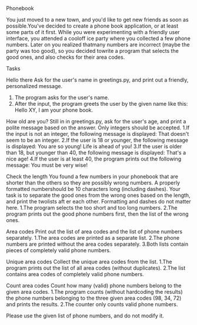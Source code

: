 <br>Phonebook</br>

You just moved to a new town, and you'd like to get new friends as soon as possible.You've decided to create a phone book application, or at least some parts of it first.
While you were experimenting with a friendly user interface, you attended a cooloff ice party
where you collected a few phone numbers. Later on you realized thatmany numbers are
incorrect (maybe the party was too good), so you decided towrite a program that selects the
good ones, and also checks for their area codes.

Tasks

Hello there
Ask for the user's name in greetings.py, and print out a friendly, personalized message.
1. The program asks for the user's name.
2. After the input, the program greets the user by the given name like this:
Hello XY, I am your phone book.

How old are you?
Still in in greetings.py, ask for the user's age, and print a polite message based on the answer. Only integers should be accepted.
1.If the input is not an integer, the following message is displayed:
That doesn't seem to be an integer.
2.If the user is 18 or younger, the following message is displayed:
You are so young! Life is ahead of you!
3.If the user is older than 18, but younger than 40, the following message is displayed:
That's a nice age!
4.If the user is at least 40, the program prints out the following message:
You must be very wise!

Check the length
You found a few numbers in your phonebook that are shorter than the others so they are possibly wrong numbers. A properly formatted numbershould be 10 characters long (including dashes). Your task is to separate the good ones from the wrong ones based on the length, and print the twolists aft er each other. Formatting and dashes do not matter here.
1.The program selects the too short and too long numbers.
2.The program prints out the good phone numbers first, then the list of the wrong ones.

Area codes
Print out the list of area codes and the list of phone numbers separately.
1.The area codes are printed as a separate list.
2.The phone numbers are printed without the area codes separately.
3.Both lists contain pieces of completely valid phone numbers.

Unique area codes
Collect the unique area codes from the list.
1.The program prints out the list of all area codes (without duplicates).
2.The list contains area codes of completely valid phone numbers.

Count area codes
Count how many (valid) phone numbers belong to the given area codes.
1.The program counts (without hardcoding the results) the phone numbers belonging to the three given area codes (98, 34, 72) and prints the results.
2.The counter only counts valid phone numbers.

Please use the given list of phone numbers, and do not modify it.
